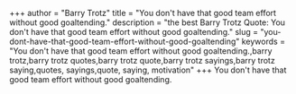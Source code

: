 +++
author = "Barry Trotz"
title = "You don't have that good team effort without good goaltending."
description = "the best Barry Trotz Quote: You don't have that good team effort without good goaltending."
slug = "you-dont-have-that-good-team-effort-without-good-goaltending"
keywords = "You don't have that good team effort without good goaltending.,barry trotz,barry trotz quotes,barry trotz quote,barry trotz sayings,barry trotz saying,quotes, sayings,quote, saying, motivation"
+++
You don't have that good team effort without good goaltending.
